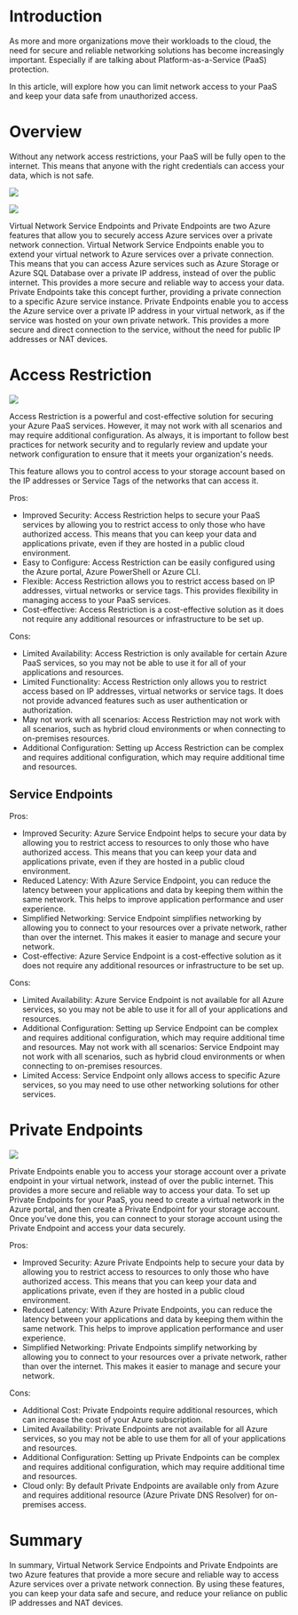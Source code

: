 # Introduction

As more and more organizations move their workloads to the cloud, the need for secure and reliable networking solutions has become increasingly important. Especially if are talking about Platform-as-a-Service (PaaS) protection.

In this article, will explore how you can limit network access to your PaaS and keep your data safe from unauthorized access.

# Overview

Without any network access restrictions, your PaaS will be fully open to the internet. This means that anyone with the right credentials can access your data, which is not safe. 

![](/images/network/storage_v2_example.png)

![](/images/network/storage_net_default.png)


Virtual Network Service Endpoints and Private Endpoints are two Azure features that allow you to securely access Azure services over a private network connection. Virtual Network Service Endpoints enable you to extend your virtual network to Azure services over a private connection. This means that you can access Azure services such as Azure Storage or Azure SQL Database over a private IP address, instead of over the public internet. This provides a more secure and reliable way to access your data. Private Endpoints take this concept further, providing a private connection to a specific Azure service instance. Private Endpoints enable you to access the Azure service over a private IP address in your virtual network, as if the service was hosted on your own private network. This provides a more secure and direct connection to the service, without the need for public IP addresses or NAT devices. 

# Access Restriction

![](/images/network/storage_net_limit.png)

Access Restriction is a powerful and cost-effective solution for securing your Azure PaaS services. However, it may not work with all scenarios and may require additional configuration. As always, it is important to follow best practices for network security and to regularly review and update your network configuration to ensure that it meets your organization's needs. 


This feature allows you to control access to your storage account based on the IP addresses or Service Tags of the networks that can access it. 

Pros: 

* Improved Security: Access Restriction helps to secure your PaaS services by allowing you to restrict access to only those who have authorized access. This means that you can keep your data and applications private, even if they are hosted in a public cloud environment. 
* Easy to Configure: Access Restriction can be easily configured using the Azure portal, Azure PowerShell or Azure CLI. 
* Flexible: Access Restriction allows you to restrict access based on IP addresses, virtual networks or service tags. This provides flexibility in managing access to your PaaS services. 
* Cost-effective: Access Restriction is a cost-effective solution as it does not require any additional resources or infrastructure to be set up. 

Cons: 
* Limited Availability: Access Restriction is only available for certain Azure PaaS services, so you may not be able to use it for all of your applications and resources. 
* Limited Functionality: Access Restriction only allows you to restrict access based on IP addresses, virtual networks or service tags. It does not provide advanced features such as user authentication or authorization. 
* May not work with all scenarios: Access Restriction may not work with all scenarios, such as hybrid cloud environments or when connecting to on-premises resources. 
* Additional Configuration: Setting up Access Restriction can be complex and requires additional configuration, which may require additional time and resources. 

## Service Endpoints

Pros: 
* Improved Security: Azure Service Endpoint helps to secure your data by allowing you to restrict access to resources to only those who have authorized access. This means that you can keep your data and applications private, even if they are hosted in a public cloud environment. 
* Reduced Latency: With Azure Service Endpoint, you can reduce the latency between your applications and data by keeping them within the same network. This helps to improve application performance and user experience. 
* Simplified Networking: Service Endpoint simplifies networking by allowing you to connect to your resources over a private network, rather than over the internet. This makes it easier to manage and secure your network. 
* Cost-effective: Azure Service Endpoint is a cost-effective solution as it does not require any additional resources or infrastructure to be set up. 

Cons: 
* Limited Availability: Azure Service Endpoint is not available for all Azure services, so you may not be able to use it for all of your applications and resources. 
* Additional Configuration: Setting up Service Endpoint can be complex and requires additional configuration, which may require additional time and resources. 
May not work with all scenarios: Service Endpoint may not work with all scenarios, such as hybrid cloud environments or when connecting to on-premises resources. 
* Limited Access: Service Endpoint only allows access to specific Azure services, so you may need to use other networking solutions for other services. 

# Private Endpoints

![](/images/network/storage_disable.png)

Private Endpoints enable you to access your storage account over a private endpoint in your virtual network, instead of over the public internet. This provides a more secure and reliable way to access your data. 
To set up Private Endpoints for your PaaS, you need to create a virtual network in the Azure portal, and then create a Private Endpoint for your storage account. Once you've done this, you can connect to your storage account using the Private Endpoint and access your data securely. 

Pros: 
* Improved Security: Azure Private Endpoints help to secure your data by allowing you to restrict access to resources to only those who have authorized access. This means that you can keep your data and applications private, even if they are hosted in a public cloud environment. 
* Reduced Latency: With Azure Private Endpoints, you can reduce the latency between your applications and data by keeping them within the same network. This helps to improve application performance and user experience. 
* Simplified Networking: Private Endpoints simplify networking by allowing you to connect to your resources over a private network, rather than over the internet. This makes it easier to manage and secure your network. 

Cons: 
* Additional Cost: Private Endpoints require additional resources, which can increase the cost of your Azure subscription. 
* Limited Availability: Private Endpoints are not available for all Azure services, so you may not be able to use them for all of your applications and resources. 
* Additional Configuration: Setting up Private Endpoints can be complex and requires additional configuration, which may require additional time and resources.
* Cloud only: By default Private Endpoints are available only from Azure and requires additional resource (Azure Private DNS Resolver) for on-premises access.

# Summary

In summary, Virtual Network Service Endpoints and Private Endpoints are two Azure features that provide a more secure and reliable way to access Azure services over a private network connection. By using these features, you can keep your data safe and secure, and reduce your reliance on public IP addresses and NAT devices.